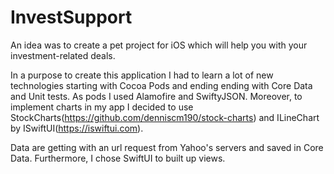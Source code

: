 # InvestSupport
An idea was to create a pet project for iOS which will help you with your investment-related deals. 

In a purpose to create this application I had to learn a lot of new technologies starting with Cocoa Pods and ending ending with Core Data and Unit tests.
As pods I used Alamofire and SwiftyJSON. Moreover, to implement charts in my app I decided to use StockCharts(https://github.com/denniscm190/stock-charts) and ILineChart by ISwiftUI(https://iswiftui.com).

Data are getting with an url request from Yahoo's servers and saved in Core Data. Furthermore, I chose SwiftUI to built up views.
